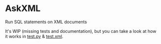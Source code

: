 # AskXML
Run SQL statements on XML documents

It's WIP (missing tests and documentation), but you can take a look at how it works in [test.py](https://github.com/kamac/AskXML/blob/master/test.py) & [test.xml](https://github.com/kamac/AskXML/blob/master/test.xml).